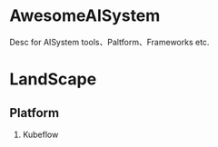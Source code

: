 # AwesomeAISystem
Desc for AISystem tools、Paltform、Frameworks etc.


# LandScape
## Platform
1. Kubeflow
